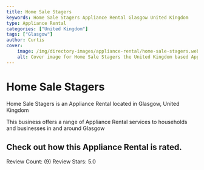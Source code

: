 ```yaml
---
title: Home Sale Stagers
keywords: Home Sale Stagers Appliance Rental Glasgow United Kingdom 
type: Appliance Rental 
categories: ["United Kingdom"]
tags: ["Glasgow"]
author: Curtis
cover:
    image: /img/directory-images/appliance-rental/home-sale-stagers.webp
    alt: Cover image for Home Sale Stagers the United Kingdom based Appliance Rental servicing Glasgow 
---
```


# Home Sale Stagers
Home Sale Stagers is an Appliance Rental located in Glasgow, United Kingdom

This business offers a range of Appliance Rental services to households and businesses in and around Glasgow

## Check out how this Appliance Rental is rated.
Review Count: (9)
Review Stars: 5.0
